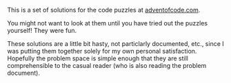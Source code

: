 This is a set of solutions for the code puzzles at [adventofcode.com](adventofcode.com).

You might not want to look at them until you have tried out the puzzles yourself! They were fun.

These solutions are a little bit hasty, not particlarly documented, etc., since I was putting them together solely for my own personal satisfaction. Hopefully the problem space is simple enough that they are still comprehensible to the casual reader (who is also reading the problem document).